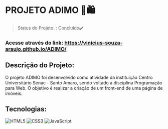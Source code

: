 # PROJETO ADIMO 📱🛍️
> Status do Projeto: : Concluído✔️

### Acesse através do link: https://vinicius-souza-araujo.github.io/ADIMO/


## Descrição do Projeto:
O projeto ADIMO foi desenvolvido como atividade da instituição Centro Universitário Senac - Santo Amaro, sendo voltado a disciplina Programação para Web.  O objetivo é realizar a criação de um front-end de uma página  de imóveis.

## Tecnologias:
![HTML5](https://img.shields.io/badge/HTML5-E34F26?style=for-the-badge&logo=html5&logoColor=white)
![CSS3](https://img.shields.io/badge/CSS3-1572B6?style=for-the-badge&logo=css3&logoColor=white)
![JavaScript](https://img.shields.io/badge/JavaScript-323330?style=for-the-badge&logo=javascript&logoColor=F7DF1E)

